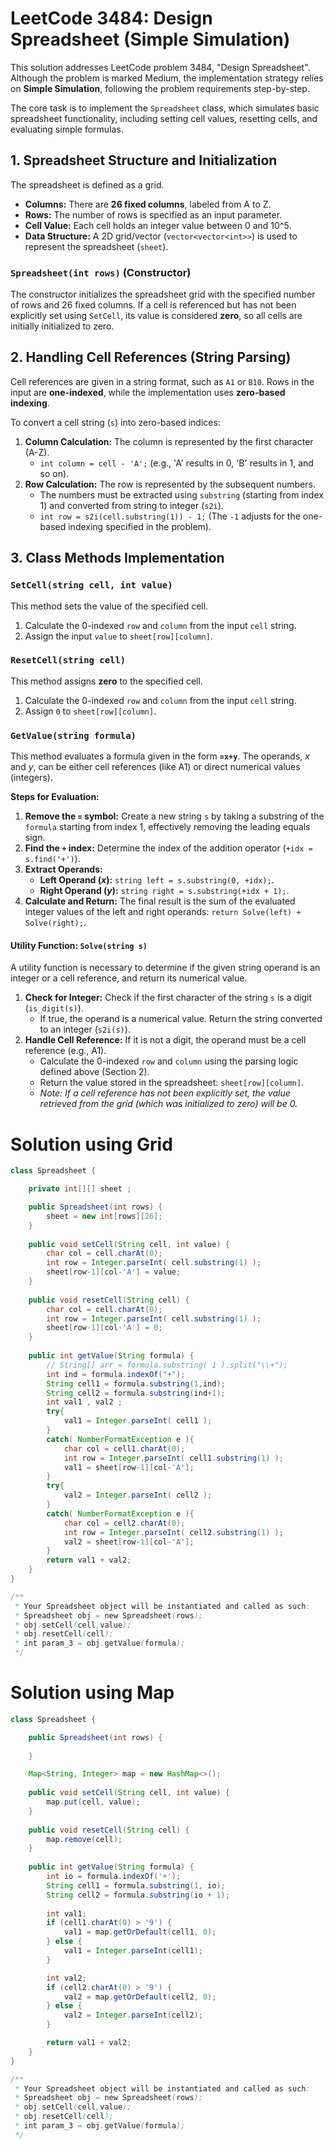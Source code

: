 
# LeetCode 3484: Design Spreadsheet (Simple Simulation)

This solution addresses LeetCode problem 3484, "Design Spreadsheet". Although the problem is marked Medium, the implementation strategy relies on **Simple Simulation**, following the problem requirements step-by-step.

The core task is to implement the `Spreadsheet` class, which simulates basic spreadsheet functionality, including setting cell values, resetting cells, and evaluating simple formulas.

## 1. Spreadsheet Structure and Initialization

The spreadsheet is defined as a grid.

*   **Columns:** There are **26 fixed columns**, labeled from A to Z.
*   **Rows:** The number of rows is specified as an input parameter.
*   **Cell Value:** Each cell holds an integer value between 0 and 10^5.
*   **Data Structure:** A 2D grid/vector (`vector<vector<int>>`) is used to represent the spreadsheet (`sheet`).

### `Spreadsheet(int rows)` (Constructor)

The constructor initializes the spreadsheet grid with the specified number of rows and 26 fixed columns. If a cell is referenced but has not been explicitly set using `SetCell`, its value is considered **zero**, so all cells are initially initialized to zero.

## 2. Handling Cell References (String Parsing)

Cell references are given in a string format, such as `A1` or `B10`. Rows in the input are **one-indexed**, while the implementation uses **zero-based indexing**.

To convert a cell string (`s`) into zero-based indices:

1.  **Column Calculation:** The column is represented by the first character (A-Z).
    *   `int column = cell - 'A';` (e.g., 'A' results in 0, 'B' results in 1, and so on).
2.  **Row Calculation:** The row is represented by the subsequent numbers.
    *   The numbers must be extracted using `substring` (starting from index 1) and converted from string to integer (`s2i`).
    *   `int row = s2i(cell.substring(1)) - 1;` (The `-1` adjusts for the one-based indexing specified in the problem).

## 3. Class Methods Implementation

### `SetCell(string cell, int value)`

This method sets the value of the specified cell.

1.  Calculate the 0-indexed `row` and `column` from the input `cell` string.
2.  Assign the input `value` to `sheet[row][column]`.

### `ResetCell(string cell)`

This method assigns **zero** to the specified cell.

1.  Calculate the 0-indexed `row` and `column` from the input `cell` string.
2.  Assign `0` to `sheet[row][column]`.

### `GetValue(string formula)`

This method evaluates a formula given in the form **`=x+y`**. The operands, $x$ and $y$, can be either cell references (like A1) or direct numerical values (integers).

**Steps for Evaluation:**

1.  **Remove the `=` symbol:** Create a new string `s` by taking a substring of the `formula` starting from index 1, effectively removing the leading equals sign.
2.  **Find the `+` index:** Determine the index of the addition operator (`+idx = s.find('+')`).
3.  **Extract Operands:**
    *   **Left Operand ($x$):** `string left = s.substring(0, +idx);`.
    *   **Right Operand ($y$):** `string right = s.substring(+idx + 1);`.
4.  **Calculate and Return:** The final result is the sum of the evaluated integer values of the left and right operands: `return Solve(left) + Solve(right);`.

#### Utility Function: `Solve(string s)`

A utility function is necessary to determine if the given string operand is an integer or a cell reference, and return its numerical value.

1.  **Check for Integer:** Check if the first character of the string `s` is a digit (`is_digit(s)`).
    *   If true, the operand is a numerical value. Return the string converted to an integer (`s2i(s)`).
2.  **Handle Cell Reference:** If it is not a digit, the operand must be a cell reference (e.g., A1).
    *   Calculate the 0-indexed `row` and `column` using the parsing logic defined above (Section 2).
    *   Return the value stored in the spreadsheet: `sheet[row][column]`.
    *   *Note: If a cell reference has not been explicitly set, the value retrieved from the grid (which was initialized to zero) will be 0.*

# Solution using Grid
````java
class Spreadsheet {

    private int[][] sheet ;

    public Spreadsheet(int rows) {
        sheet = new int[rows][26];
    }
    
    public void setCell(String cell, int value) {
        char col = cell.charAt(0);
        int row = Integer.parseInt( cell.substring(1) );
        sheet[row-1][col-'A'] = value;
    }
    
    public void resetCell(String cell) {
        char col = cell.charAt(0);
        int row = Integer.parseInt( cell.substring(1) );
        sheet[row-1][col-'A'] = 0;
    }
    
    public int getValue(String formula) {
        // String[] arr = formula.substring( 1 ).split("\\+");
        int ind = formula.indexOf("+");
        String cell1 = formula.substring(1,ind);
        String cell2 = formula.substring(ind+1);
        int val1 , val2 ;
        try{
            val1 = Integer.parseInt( cell1 );
        }
        catch( NumberFormatException e ){
            char col = cell1.charAt(0);
            int row = Integer.parseInt( cell1.substring(1) );
            val1 = sheet[row-1][col-'A'];
        }
        try{
            val2 = Integer.parseInt( cell2 );
        }
        catch( NumberFormatException e ){
            char col = cell2.charAt(0);
            int row = Integer.parseInt( cell2.substring(1) );
            val2 = sheet[row-1][col-'A'];
        }
        return val1 + val2;
    }
}

/**
 * Your Spreadsheet object will be instantiated and called as such:
 * Spreadsheet obj = new Spreadsheet(rows);
 * obj.setCell(cell,value);
 * obj.resetCell(cell);
 * int param_3 = obj.getValue(formula);
 */

````

# Solution using Map
````java
class Spreadsheet {

    public Spreadsheet(int rows) {
        
    }

    Map<String, Integer> map = new HashMap<>(); 
    
    public void setCell(String cell, int value) {
        map.put(cell, value);
    }
    
    public void resetCell(String cell) {
        map.remove(cell);
    }
    
    public int getValue(String formula) {
        int io = formula.indexOf('+');
        String cell1 = formula.substring(1, io);     
        String cell2 = formula.substring(io + 1); 
        
        int val1;
        if (cell1.charAt(0) > '9') {
            val1 = map.getOrDefault(cell1, 0);
        } else {
            val1 = Integer.parseInt(cell1);
        }

        int val2;
        if (cell2.charAt(0) > '9') {
            val2 = map.getOrDefault(cell2, 0);
        } else {
            val2 = Integer.parseInt(cell2);
        }

        return val1 + val2;
    }
}

/**
 * Your Spreadsheet object will be instantiated and called as such:
 * Spreadsheet obj = new Spreadsheet(rows);
 * obj.setCell(cell,value);
 * obj.resetCell(cell);
 * int param_3 = obj.getValue(formula);
 */
````
